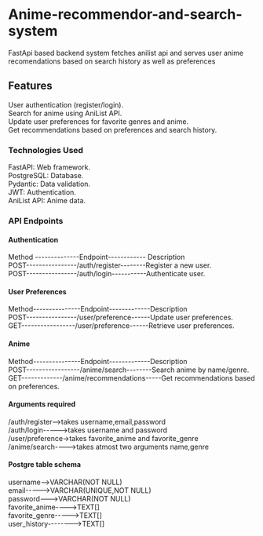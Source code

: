 # Anime-recommendor-and-search-system
FastApi based backend system 
fetches anilist api and serves user anime recomendations based on search history as well as preferences
## Features
 User authentication (register/login).<br>
 Search for anime using AniList API.<br>
 Update user preferences for favorite genres and anime.<br>
 Get recommendations based on preferences and search history.<br>

### Technologies Used
FastAPI: Web framework.<br>
PostgreSQL: Database.<br>
Pydantic: Data validation.<br>
JWT: Authentication.<br>
AniList API: Anime data.<br>

### API Endpoints
#### Authentication
Method --------------Endpoint------------ Description<br>
POST----------------/auth/register--------Register a new user.<br>
POST----------------/auth/login-----------Authenticate user.
#### User Preferences
Method---------------Endpoint-------------Description<br>
POST----------------/user/preference------Update user preferences.<br>
GET-----------------/user/preference------Retrieve user preferences.<br>
#### Anime
Method---------------Endpoint-------------Description<br>
POST-----------------/anime/search--------Search anime by name/genre.<br>
GET-------------/anime/recommendations-----Get recommendations based on preferences.<br>

#### Arguments required
/auth/register-->takes username,email,password<br>
/auth/login----->takes username and password<br>
/user/preference->takes favorite_anime and favorite_genre<br>
/anime/search---->takes atmost two arguments name,genre

#### Postgre table schema
username-->VARCHAR(NOT NULL)<br>
email----->VARCHAR(UNIQUE,NOT NULL)<br>
password--->VARCHAR(NOT NULL)<br>
favorite_anime---->TEXT[]<br>
favorite_genre----->TEXT[]<br>
user_history-------->TEXT[]<br>





